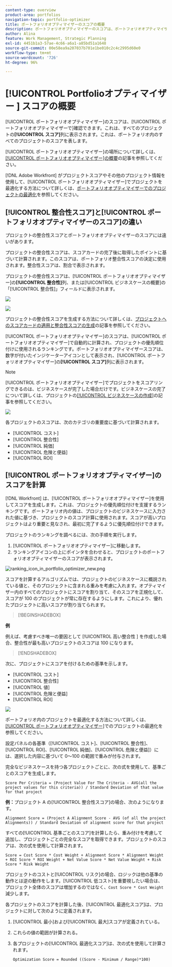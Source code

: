 ```yaml
---
content-type: overview
product-area: portfolios
navigation-topic: portfolio-optimizer
title: ポートフォリオオプティマイザーのスコアの概要
description: ポートフォリオオプティマイザーのスコアは、ポートフォリオオプティマイザーで確認できます。これは、すべてのプロジェクトの[!UICONTROL スコア]列に表示されます。これは、ポートフォリオ内のすべてのプロジェクトのスコアを表します。
author: Alina
feature: Work Management, Strategic Planning
exl-id: 4451b1a3-57ae-4c66-a6a1-a85bd51a1648
source-git-commit: 00e58ea9a207037b701e1be010c2c4c2995d60e0
workflow-type: tm+mt
source-wordcount: '726'
ht-degree: 96%

---
```


# [!UICONTROL Portfolioオプティマイザー ] スコアの概要

<!--Audited: 01/2025-->

[!UICONTROL ポートフォリオオプティマイザー]のスコアは、[!UICONTROL ポートフォリオオプティマイザーで]確認できます。これは、すべてのプロジェクトの&#x200B;**[!UICONTROL スコア]**&#x200B;列に表示されます。これは、ポートフォリオ内のすべてのプロジェクトのスコアを表します。

[!UICONTROL ポートフォリオオプティマイザー]の場所について詳しくは、[[!UICONTROL ポートフォリオオプティマイザー]の概要](../../../manage-work/portfolios/portfolio-optimizer/portfolio-optimizer-overview.md)の記事を参照してください。

[!DNL Adobe Workfront] がプロジェクトスコアやその他のプロジェクト情報を使用して、[!UICONTROL ポートフォリオオプティマイザー]でプロジェクトを最適化する方法について詳しくは、[ポートフォリオオプティマイザーでのプロジェクトの最適化](../../../manage-work/portfolios/portfolio-optimizer/optimize-projects-in-portfolio-optimizer.md)を参照してください。

## [!UICONTROL 整合性スコア]と[!UICONTROL ポートフォリオオプティマイザーのスコア]の違い

プロジェクトの整合性スコアとポートフォリオオプティマイザーのスコアには違いがあります。

プロジェクトの整合性スコアは、スコアカードの完了後に取得したポイントに基づいて計算されます。このスコアは、ポートフォリオ整合性スコアの決定に使用されます。整合性スコアは、割合で表示されます。

プロジェクトの整合性スコアは、[!UICONTROL ポートフォリオオプティマイザー]の&#x200B;**[!UICONTROL 整合性]**&#x200B;列、または[!UICONTROL ビジネスケースの概要]の「[!UICONTROL 整合性]」フィールドに表示されます。

![](assets/business-case-summary-aligned-field-highlighted.png)

![](assets/project-alignment-score-portfolio-optimizer-highlighted-350x174.png)

プロジェクトの整合性スコアを生成する方法について詳しくは、[プロジェクトへのスコアカードの適用と整合性スコアの生成](../../../manage-work/projects/define-a-business-case/apply-scorecard-to-project-to-generate-alignment-score.md)の記事を参照してください。

[!UICONTROL ポートフォリオオプティマイザー]のスコアは、[!UICONTROL ポートフォリオオプティマイザー]で自動的に計算され、プロジェクトの優先順位付けに使用されるランキングです。ポートフォリオオプティマイザースコアは、数字が付いたインジケーターアイコンとして表示され、[!UICONTROL ポートフォリオオプティマイザー]の&#x200B;**[!UICONTROL スコア]**&#x200B;列に表示されます。

>[!NOTE]
>
>[!UICONTROL ポートフォリオオプティマイザー]でプロジェクトをスコアリングできるのは、ビジネスケースが完了した場合だけです。ビジネスケースの完了について詳しくは、プロジェクトの[[!UICONTROL ビジネスケースの作成]](../../../manage-work/projects/define-a-business-case/create-business-case.md)の記事を参照してください。

![](assets/portfolio-optimizer-project-score-highlighted-350x132.png)

各プロジェクトのスコアは、次のカテゴリの重要度に基づいて計算されます。

* [!UICONTROL コスト]
* [!UICONTROL 整合性]
* [!UICONTROL 純価]
* [!UICONTROL 危険と便益]
* [!UICONTROL ROI]

## [!UICONTROL ポートフォリオオプティマイザー]のスコアを計算

<!--
<p data-mc-conditions="QuicksilverOrClassic.Draft mode">(NOTE: This was edited based on this issue, per Anna: https://hub.workfront.com/issue/603d0c58000095ea0bc00ce5e2110693/overview)</p>
-->

[!DNL Workfront] は、[!UICONTROL ポートフォリオオプティマイザー]を使用してスコアを生成します。これは、プロジェクトの優先順位付けを支援するランキングです。ポートフォリオ内の値は、プロジェクトのビジネスケースに入力された値に基づき、プロジェクトのスコア計算に使用されます。スコアが高いプロジェクトはより重要と見なされ、最初に完了するように優先順位付けできます。

プロジェクトのランキングを調べるには、次の手順を実行します。

1. [!UICONTROL ポートフォリオオプティマイザー]に移動します。
1. ランキングアイコンの上にポインタを合わせると、プロジェクトのポートフォリオオプティマイザーのスコアが表示されます。

![ranking_icon_in_portfolio_optimizer_new.png](assets/ranking-icon-in-portfolio-optimizer-new-350x160.png)

スコアを計算するアルゴリズムでは、プロジェクトのビジネスケースに概説されている値と、そのプロジェクトに含まれる重みを考慮に入れます。オプティマイザー内のすべてのプロジェクトにスコアを割り当て、そのスコアを正規化して、スコアが 100 のプロジェクトが常に存在するようにします。これにより、優れたプロジェクトに高いスコアが割り当てられます。

>[!BEGINSHADEBOX]

**例**

例えば、考慮すべき唯一の要因として [!UICONTROL  高い整合性 ] を作成した場合、整合性が最も高いプロジェクトのスコアは 100 になります。

>[!ENDSHADEBOX]

次に、プロジェクトにスコアを付けるための基準を示します。

* [!UICONTROL コスト]
* [!UICONTROL 整合性]
* [!UICONTROL 値]
* [!UICONTROL 危険と便益]
* [!UICONTROL ROI]

![](assets/optimizer-sliding-value-options-350x77.png)

ポートフォリオ内のプロジェクトを最適化する方法について詳しくは、[[!UICONTROL ポートフォリオオプティマイザー]](../../../manage-work/portfolios/portfolio-optimizer/optimize-projects-in-portfolio-optimizer.md)でのプロジェクトの最適化を参照してください。

設定パネルの各基準（[!UICONTROL コスト]、[!UICONTROL 整合性]、[!UICONTROL ROI]、[!UICONTROL 純価]、[!UICONTROL 危険と便益]）には、選択した内容に基づいて 0～100 の範囲で重みが付与されます。

完全なビジネスケースを持つ各プロジェクトごとに、次の式を使用して、基準ごとのスコアを生成します。

```
Score Per Criteria = (Project Value For The Criteria - AVG(all the project values for this criteria)) / Standard Deviation of that value for that project
```

**例：**&#x200B;プロジェクト A の[!UICONTROL 整合性スコア]の場合、次のようになります。

```
Alignment Score = (Project A Alignment Score - AVG (of all the project Alignments)) / Standard Deviation of alignment score for that project
```

すべての[!UICONTROL 基準ごとのスコア]を計算したら、重み付けを考慮して追加し、プロジェクトごとの完全なスコアを取得できます。プロジェクトのスコアは、次の式を使用して計算されます。

```
Score = Cost Score * Cost Weight + Alignment Score * Alignment Weight + ROI Score * ROI Weight + Net Value Score * Net Value Weight + Risk Score * Risk Weight
```

プロジェクトのコストと[!UICONTROL リスク]の場合、ロジックは他の基準の動作とは逆の動作をします。[!UICONTROL 低コスト]を重要視したい場合は、プロジェクト全体のスコアは増加するのではなく、`Cost Score * Cost Weight` 減少します。

各プロジェクトのスコアを計算した後、[!UICONTROL 最適化スコア]は、プロジェクトに対して次のように定義されます。

1. [!UICONTROL 最小]および[!UICONTROL 最大]スコアが定義されている。
1. これらの値の範囲が計算される。
1. 各プロジェクトの[!UICONTROL 最適化スコア]は、次の式を使用して計算されます。

   ```
   Optimization Score = Rounded ((Score - Minimum / Range)*100)
   ```
